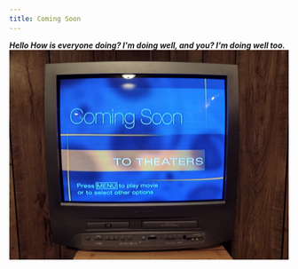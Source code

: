 ```yaml
---
title: Coming Soon
---
```

***Hello How is everyone doing? I'm doing well, and you? I'm doing well too.***
![](/images/uploads/1000002945.jpg)
